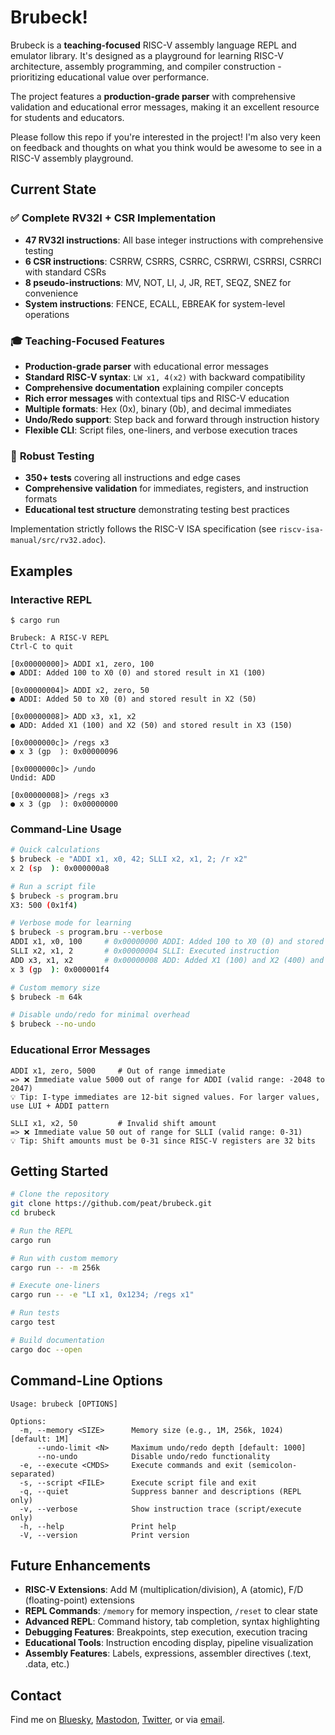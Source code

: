 # Brubeck!

Brubeck is a **teaching-focused** RISC-V assembly language REPL and emulator library. It's designed as a playground for learning RISC-V architecture, assembly programming, and compiler construction - prioritizing educational value over performance.

The project features a **production-grade parser** with comprehensive validation and educational error messages, making it an excellent resource for students and educators.

Please follow this repo if you're interested in the project! I'm also very keen on feedback and thoughts on what you think would be awesome to see in a RISC-V assembly playground.

## Current State

### ✅ **Complete RV32I + CSR Implementation**
* **47 RV32I instructions**: All base integer instructions with comprehensive testing
* **6 CSR instructions**: CSRRW, CSRRS, CSRRC, CSRRWI, CSRRSI, CSRRCI with standard CSRs
* **8 pseudo-instructions**: MV, NOT, LI, J, JR, RET, SEQZ, SNEZ for convenience
* **System instructions**: FENCE, ECALL, EBREAK for system-level operations

### 🎓 **Teaching-Focused Features**
* **Production-grade parser** with educational error messages
* **Standard RISC-V syntax**: `LW x1, 4(x2)` with backward compatibility
* **Comprehensive documentation** explaining compiler concepts
* **Rich error messages** with contextual tips and RISC-V education
* **Multiple formats**: Hex (0x), binary (0b), and decimal immediates
* **Undo/Redo support**: Step back and forward through instruction history
* **Flexible CLI**: Script files, one-liners, and verbose execution traces

### 🧪 **Robust Testing**
* **350+ tests** covering all instructions and edge cases
* **Comprehensive validation** for immediates, registers, and instruction formats
* **Educational test structure** demonstrating testing best practices

Implementation strictly follows the RISC-V ISA specification (see `riscv-isa-manual/src/rv32.adoc`).

## Examples

### Interactive REPL
```
$ cargo run

Brubeck: A RISC-V REPL
Ctrl-C to quit

[0x00000000]> ADDI x1, zero, 100
● ADDI: Added 100 to X0 (0) and stored result in X1 (100)

[0x00000004]> ADDI x2, zero, 50
● ADDI: Added 50 to X0 (0) and stored result in X2 (50)

[0x00000008]> ADD x3, x1, x2
● ADD: Added X1 (100) and X2 (50) and stored result in X3 (150)

[0x0000000c]> /regs x3
● x 3 (gp  ): 0x00000096

[0x0000000c]> /undo
Undid: ADD

[0x00000008]> /regs x3
● x 3 (gp  ): 0x00000000
```

### Command-Line Usage
```bash
# Quick calculations
$ brubeck -e "ADDI x1, x0, 42; SLLI x2, x1, 2; /r x2"
x 2 (sp  ): 0x000000a8

# Run a script file
$ brubeck -s program.bru
X3: 500 (0x1f4)

# Verbose mode for learning
$ brubeck -s program.bru --verbose
ADDI x1, x0, 100     # 0x00000000 ADDI: Added 100 to X0 (0) and stored result in X1 (100)
SLLI x2, x1, 2       # 0x00000004 SLLI: Executed instruction
ADD x3, x1, x2       # 0x00000008 ADD: Added X1 (100) and X2 (400) and stored result in X3 (500)
x 3 (gp  ): 0x000001f4

# Custom memory size
$ brubeck -m 64k

# Disable undo/redo for minimal overhead
$ brubeck --no-undo
```

### Educational Error Messages
```
ADDI x1, zero, 5000     # Out of range immediate
=> ❌ Immediate value 5000 out of range for ADDI (valid range: -2048 to 2047)
💡 Tip: I-type immediates are 12-bit signed values. For larger values, use LUI + ADDI pattern

SLLI x1, x2, 50         # Invalid shift amount
=> ❌ Immediate value 50 out of range for SLLI (valid range: 0-31)
💡 Tip: Shift amounts must be 0-31 since RISC-V registers are 32 bits
```

## Getting Started

```bash
# Clone the repository
git clone https://github.com/peat/brubeck.git
cd brubeck

# Run the REPL
cargo run

# Run with custom memory
cargo run -- -m 256k

# Execute one-liners
cargo run -- -e "LI x1, 0x1234; /regs x1"

# Run tests
cargo test

# Build documentation
cargo doc --open
```

## Command-Line Options

```
Usage: brubeck [OPTIONS]

Options:
  -m, --memory <SIZE>      Memory size (e.g., 1M, 256k, 1024) [default: 1M]
      --undo-limit <N>     Maximum undo/redo depth [default: 1000]
      --no-undo            Disable undo/redo functionality
  -e, --execute <CMDS>     Execute commands and exit (semicolon-separated)
  -s, --script <FILE>      Execute script file and exit
  -q, --quiet              Suppress banner and descriptions (REPL only)
  -v, --verbose            Show instruction trace (script/execute only)
  -h, --help               Print help
  -V, --version            Print version
```

## Future Enhancements

* **RISC-V Extensions**: Add M (multiplication/division), A (atomic), F/D (floating-point) extensions
* **REPL Commands**: `/memory` for memory inspection, `/reset` to clear state
* **Advanced REPL**: Command history, tab completion, syntax highlighting
* **Debugging Features**: Breakpoints, step execution, execution tracing
* **Educational Tools**: Instruction encoding display, pipeline visualization
* **Assembly Features**: Labels, expressions, assembler directives (.text, .data, etc.)

## Contact

Find me on [Bluesky](https://bsky.app/profile/peat.org), [Mastodon](https://mastodon.social/@peat), [Twitter](https://twitter.com/peat), or via [email](mailto:peat@peat.org).

